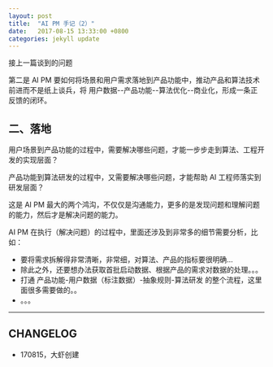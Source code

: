 ```yaml
---
layout: post
title:  "AI PM 手记（2）"
date:   2017-08-15 13:33:00 +0800
categories: jekyll update
---
```


接上一篇谈到的问题

第二是 AI PM 要如何将场景和用户需求落地到产品功能中，推动产品和算法技术前进而不是纸上谈兵，将 用户数据--产品功能--算法优化--商业化，形成一条正反馈的闭环。

## 二、落地

用户场景到产品功能的过程中，需要解决哪些问题，才能一步步走到算法、工程开发的实现层面？

产品功能到算法研发的过程中，又需要解决哪些问题，才能帮助 AI 工程师落实到研发层面？

这是 AI PM 最大的两个鸿沟，不仅仅是沟通能力，更多的是发现问题和理解问题的能力，然后才是解决问题的能力。

AI PM 在执行（解决问题）的过程中，里面还涉及到非常多的细节需要分析，比如：

- 要将需求拆解得非常清晰，非常细，对算法、产品的指标要很明确...
- 除此之外，还要想办法获取首批启动数据、根据产品的需求对数据的处理。。。
- 打通 产品功能-用户数据（标注数据）-抽象规则-算法研发 的整个流程，这里面很多需要做的。。
- 。。。


---

## CHANGELOG

- 170815，大虾创建